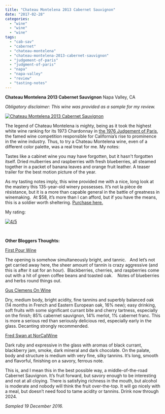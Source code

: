 ```yaml
---
title: "Chateau Montelena 2013 Cabernet Sauvignon"
date: "2017-02-28"
categories: 
  - "wine"
  - "wine"
  - "wine"
tags: 
  - "cab-sav"
  - "cabernet"
  - "chateau-montelena"
  - "chateau-montelena-2013-cabernet-sauvignon"
  - "judgement-of-paris"
  - "judgment-of-paris"
  - "napa"
  - "napa-valley"
  - "review"
  - "tasting-notes"
---
```


**Chateau Montelena 2013 Cabernet Sauvignon** Napa Valley, CA

_Obligatory disclaimer: This wine was provided as a sample for my review._

[![Chateau Montelena 2013 Cabernet Sauvignon](http://s3.amazonaws.com/thegourmez-wpmedia/2017/02/Chateau_Montelena-334x500.jpg)](http://s3.amazonaws.com/thegourmez-wpmedia/2017/02/Chateau_Montelena.jpg)

The legend of Chateau Montelena is mighty, being as it took the highest white wine ranking for its 1973 Chardonnay in [the 1976 Judgement of Paris](https://en.wikipedia.org/wiki/Judgment_of_Paris_(wine)), the famed wine competition responsible for California’s rise to prominence in the wine industry. Thus, to try a Chateau Montelena wine, even of a different color palette, was a real treat for me. My notes:

Tastes like a cabinet wine you may have forgotten, but it hasn't forgotten itself. Dried mulberries and raspberries with fresh blueberries, all steamed together in a packet of banana leaves and orange fruit leather. A teaser trailer for the best motion picture of the year.

As my tasting notes imply, this wine provided me with a nice, long look at the mastery this 135-year-old winery possesses. It’s not la pièce de résistance, but it is a more than capable general in the battle of greatness in winemaking.  At $58, it’s more than I can afford, but if you have the means, this is a soldier worth sheltering. [Purchase here.](http://montelena.com/shop/wines/2013-napa-valley-cabernet-sauvignon)

My rating:

[![4/5](http://s3.amazonaws.com/thegourmez-wpmedia/2010/11/rating_avocado11.gif)](http://s3.amazonaws.com/thegourmez-wpmedia/2010/11/rating_avocado11.gif)

 

**Other Bloggers Thoughts:** 

[First Pour Wine](http://www.firstpourwine.com/chateau-montelena-cabernet-sauvignon-2013/)

The opening is somehow simultaneously bright, and tannic.   And let’s not get carried away here, the sheer amount of tannin is crazy aggressive (and this is after it sat for an hour).  Blackberries, cherries, and raspberries come out with a hit of green coffee beans and toasted oak.    Notes of blueberries and herbs round things out.

[Gus Clemens On Wine](http://www.gusclemens.com/wine/?p=2983)

Dry, medium body, bright acidity, fine tannins and superbly balanced oak (14 months in French and Eastern European oak, 16% new); easy drinking, soft fruits with some significant currant bite and cherry tartness, especially on the finish; 85% cabernet sauvignon, 14% merlot, 1% cabernet franc. This is more a serious red than seriously delicious red, especially early in the glass. Decanting strongly recommended.

[Fred Swan at NorCalWine](http://www.fredswan.wine/2016/09/07/2013-chateau-montelena-cabernet-sauvignon-calistoga-napa-valley-92pts/)

Dark ruby and expressive in the glass with aromas of black currant, blackberry jam, smoke, dark mineral and dark chocolate. On the palate, body and structure is medium with very fine, silky tannins. It’s long, smooth and flavorful, finishing on a savory, ferrous note.

This is, and I mean this in the best possible way, a middle-of-the-road Cabernet Sauvignon. It’s fruit forward, but savory enough to be interesting and not at all cloying. There is satisfying richness in the mouth, but alcohol is moderate and nobody will think the fruit over-the-top. It will go nicely with a meal, but doesn’t need food to tame acidity or tannins. Drink now through 2024.

_Sampled 19 December 2016._
